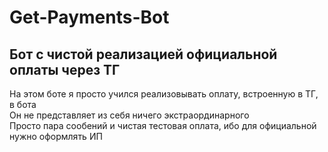 # Get-Payments-Bot
## Бот с чистой реализацией официальной оплаты через ТГ
На этом боте я просто учился реализовывать оплату, встроенную в ТГ, в бота<br>
Он не представляет из себя ничего экстраординарного<br>
Просто пара сообений и чистая тестовая оплата, ибо для официальной нужно оформлять ИП<br>
